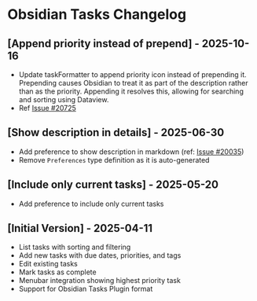 # Obsidian Tasks Changelog

## [Append priority instead of prepend] - 2025-10-16
- Update taskFormatter to append priority icon instead of prepending it. Prepending causes Obsidian to treat it
  as part of the description rather than as the priority. Appending it resolves this, allowing for searching
  and sorting using Dataview. 
- Ref [Issue #20725](https://github.com/raycast/extensions/issues/20725)

## [Show description in details] - 2025-06-30

- Add preference to show description in markdown (ref: [Issue #20035](https://github.com/raycast/extensions/issues/20035))
- Remove `Preferences` type definition as it is auto-generated

## [Include only current tasks] - 2025-05-20

- Add preference to include only current tasks

## [Initial Version] - 2025-04-11

- List tasks with sorting and filtering
- Add new tasks with due dates, priorities, and tags
- Edit existing tasks
- Mark tasks as complete
- Menubar integration showing highest priority task
- Support for Obsidian Tasks Plugin format
